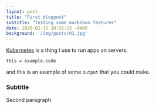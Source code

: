 ```yaml
---
layout: post
title: "First blogpost"
subtitle: "Testing some markdown features"
date: 2020-02-15 10:52:13 -0400
background: '/img/posts/01.jpg'
---
```

[Kubernetes](https://kubernetes.com/) is a thing I use to run apps on servers.

```
this = example.code
```
and this is an example of some `output` that you could make.

### Subtitle
Second paragraph